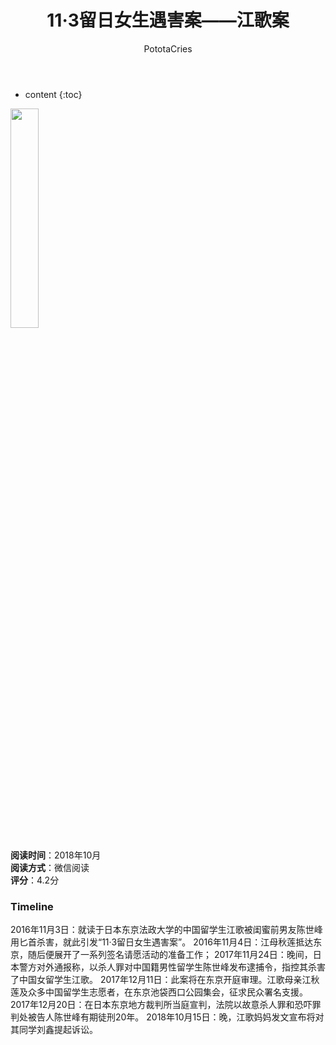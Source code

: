 ﻿---
layout: post
title:  "11·3留日女生遇害案——江歌案"
categories: Case Tracking
tags: 江歌
author: PototaCries
---

* content
{:toc}



<img src="https://img1.doubanio.com/view/subject/l/public/s29412338.jpg" width="30%" height="30%" />

**阅读时间**：2018年10月<br />**阅读方式**：微信阅读<br />**评分**：4.2分



### Timeline
2016年11月3日：就读于日本东京法政大学的中国留学生江歌被闺蜜前男友陈世峰用匕首杀害，就此引发“11·3留日女生遇害案”。
2016年11月4日：江母秋莲抵达东京，随后便展开了一系列签名请愿活动的准备工作；
2017年11月24日：晚间，日本警方对外通报称，以杀人罪对中国籍男性留学生陈世峰发布逮捕令，指控其杀害了中国女留学生江歌。
2017年12月11日：此案将在东京开庭审理。江歌母亲江秋莲及众多中国留学生志愿者，在东京池袋西口公园集会，征求民众署名支援。
2017年12月20日：在日本东京地方裁判所当庭宣判，法院以故意杀人罪和恐吓罪判处被告人陈世峰有期徒刑20年。
2018年10月15日：晚，江歌妈妈发文宣布将对其同学刘鑫提起诉讼。
